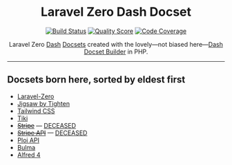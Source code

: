<h1 align="center">Laravel Zero Dash Docset</h1>

<p align="center">
    <a href="https://travis-ci.com/godbout/laravel-zero-dash-docset"><img src="https://img.shields.io/travis/com/godbout/laravel-zero-dash-docset/master.svg?style=flat-square" alt="Build Status"></a>
    <a href="https://scrutinizer-ci.com/g/godbout/laravel-zero-dash-docset"><img src="https://img.shields.io/scrutinizer/g/godbout/laravel-zero-dash-docset.svg?style=flat-square" alt="Quality Score"></a>
    <a href="https://scrutinizer-ci.com/g/godbout/laravel-zero-dash-docset"><img src="https://scrutinizer-ci.com/g/godbout/laravel-zero-dash-docset/badges/coverage.png?b=master" alt="Code Coverage"></a>
</p>

<p align="center">
    Laravel Zero <a href="https://kapeli.com/dash">Dash</a> <a href="https://kapeli.com/docsets">Docsets</a> created with the lovely—not biased here—<a href="https://github.com/godbout/dash-docset-builder">Dash Docset Builder</a> in PHP.
</p>

___

## Docsets born here, sorted by eldest first

* [Laravel-Zero](https://laravel-zero.com/docs/introduction/)
* [Jigsaw by Tighten](https://jigsaw.tighten.co/docs/installation/)
* [Tailwind CSS](https://tailwindcss.com/docs/installation/)
* [Tiki](https://doc.tiki.org/All-the-Documentation)
* ~~[Stripe](https://stripe.com/docs)~~ — [DECEASED](https://github.com/godbout/dash-docset-builder/tree/stripe/storage/stripe)
* ~~[Stripe API](https://stripe.com/docs/api)~~ — [DECEASED](https://github.com/godbout/dash-docset-builder/tree/stripe-api/storage/stripe-api)
* [Ploi API](https://developers.ploi.io/)
* [Bulma](https://https://bulma.io/)
* [Alfred 4](https://www.alfredapp.com/)
